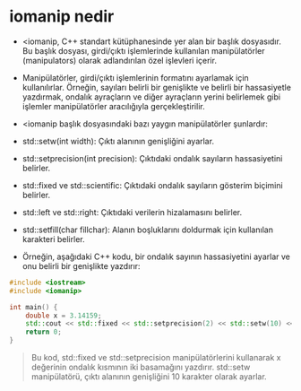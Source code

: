 # iomanip nedir

- <iomanip, C++ standart kütüphanesinde yer alan bir başlık dosyasıdır. Bu başlık dosyası, girdi/çıktı işlemlerinde kullanılan manipülatörler (manipulators) olarak adlandırılan özel işlevleri içerir.

- Manipülatörler, girdi/çıktı işlemlerinin formatını ayarlamak için kullanılırlar. Örneğin, sayıları belirli bir genişlikte ve belirli bir hassasiyetle yazdırmak, ondalık ayraçların ve diğer ayraçların yerini belirlemek gibi işlemler manipülatörler aracılığıyla gerçekleştirilir.

- <iomanip başlık dosyasındaki bazı yaygın manipülatörler şunlardır:

- std::setw(int width): Çıktı alanının genişliğini ayarlar.
- std::setprecision(int precision): Çıktıdaki ondalık sayıların hassasiyetini belirler.
- std::fixed ve std::scientific: Çıktıdaki ondalık sayıların gösterim biçimini belirler.
- std::left ve std::right: Çıktıdaki verilerin hizalamasını belirler.
- std::setfill(char fillchar): Alanın boşluklarını doldurmak için kullanılan karakteri belirler.
- Örneğin, aşağıdaki C++ kodu, bir ondalık sayının hassasiyetini ayarlar ve onu belirli bir genişlikte yazdırır:

```CPP
#include <iostream>
#include <iomanip>

int main() {
    double x = 3.14159;
    std::cout << std::fixed << std::setprecision(2) << std::setw(10) << x << std::endl;
    return 0;
}

```
> Bu kod, std::fixed ve std::setprecision manipülatörlerini kullanarak x değerinin ondalık kısmının iki basamağını yazdırır. std::setw manipülatörü, çıktı alanının genişliğini 10 karakter olarak ayarlar.
